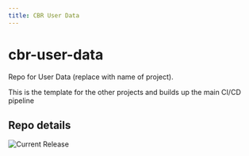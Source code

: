 ```yaml
---
title: CBR User Data
---
```


# cbr-user-data
Repo for User Data (replace with name of project). 

This is the template for the other projects and builds up the main CI/CD pipeline


## Repo details

![Current Release](https://img.shields.io/badge/release-v0.2.20-blue)


